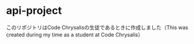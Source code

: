 # api-project

このリポジトリはCode Chrysalisの生徒であるときに作成しました（This was created during my time as a student at Code Chrysalis）
